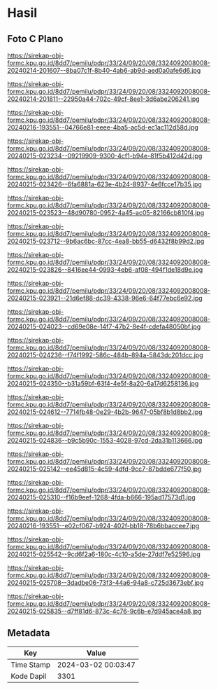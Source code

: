 # Hasil

## Foto C Plano

https://sirekap-obj-formc.kpu.go.id/8dd7/pemilu/pdpr/33/24/09/20/08/3324092008008-20240214-201607--8ba07c1f-8b40-4ab6-ab9d-aed0a0afe6d6.jpg

https://sirekap-obj-formc.kpu.go.id/8dd7/pemilu/pdpr/33/24/09/20/08/3324092008008-20240214-201811--22950a44-702c-49cf-8ee1-3d6abe206241.jpg

https://sirekap-obj-formc.kpu.go.id/8dd7/pemilu/pdpr/33/24/09/20/08/3324092008008-20240216-193551--04766e81-eeee-4ba5-ac5d-ec1ac112d58d.jpg

https://sirekap-obj-formc.kpu.go.id/8dd7/pemilu/pdpr/33/24/09/20/08/3324092008008-20240215-023234--09219909-9300-4cf1-b94e-81f5b412d42d.jpg

https://sirekap-obj-formc.kpu.go.id/8dd7/pemilu/pdpr/33/24/09/20/08/3324092008008-20240215-023426--6fa6881a-623e-4b24-8937-4e6fcce17b35.jpg

https://sirekap-obj-formc.kpu.go.id/8dd7/pemilu/pdpr/33/24/09/20/08/3324092008008-20240215-023523--48d90780-0952-4a45-ac05-82166cb810f4.jpg

https://sirekap-obj-formc.kpu.go.id/8dd7/pemilu/pdpr/33/24/09/20/08/3324092008008-20240215-023712--9b6ac6bc-87cc-4ea8-bb55-d6432f8b99d2.jpg

https://sirekap-obj-formc.kpu.go.id/8dd7/pemilu/pdpr/33/24/09/20/08/3324092008008-20240215-023826--8416ee44-0993-4eb6-af08-494f1de18d9e.jpg

https://sirekap-obj-formc.kpu.go.id/8dd7/pemilu/pdpr/33/24/09/20/08/3324092008008-20240215-023921--21d6ef88-dc39-4338-96e6-64f77ebc6e92.jpg

https://sirekap-obj-formc.kpu.go.id/8dd7/pemilu/pdpr/33/24/09/20/08/3324092008008-20240215-024023--cd69e08e-14f7-47b2-8e4f-cdefa48050bf.jpg

https://sirekap-obj-formc.kpu.go.id/8dd7/pemilu/pdpr/33/24/09/20/08/3324092008008-20240215-024236--f74f1992-586c-484b-894a-5843dc201dcc.jpg

https://sirekap-obj-formc.kpu.go.id/8dd7/pemilu/pdpr/33/24/09/20/08/3324092008008-20240215-024350--b31a59bf-63f4-4e5f-8a20-6a17d6258136.jpg

https://sirekap-obj-formc.kpu.go.id/8dd7/pemilu/pdpr/33/24/09/20/08/3324092008008-20240215-024612--7714fb48-0e29-4b2b-9647-05bf8b1d8bb2.jpg

https://sirekap-obj-formc.kpu.go.id/8dd7/pemilu/pdpr/33/24/09/20/08/3324092008008-20240215-024836--b9c5b90c-1553-4028-97cd-2da31b113666.jpg

https://sirekap-obj-formc.kpu.go.id/8dd7/pemilu/pdpr/33/24/09/20/08/3324092008008-20240215-025142--ee45d815-4c59-4dfd-9cc7-87bdde677f50.jpg

https://sirekap-obj-formc.kpu.go.id/8dd7/pemilu/pdpr/33/24/09/20/08/3324092008008-20240215-025310--f16b9eef-1268-4fda-b666-195ad17573d1.jpg

https://sirekap-obj-formc.kpu.go.id/8dd7/pemilu/pdpr/33/24/09/20/08/3324092008008-20240216-193551--e02cf067-b924-402f-bb18-78b6bbaccee7.jpg

https://sirekap-obj-formc.kpu.go.id/8dd7/pemilu/pdpr/33/24/09/20/08/3324092008008-20240215-025542--9cd6f2a6-180c-4c10-a5de-27ddf7e52596.jpg

https://sirekap-obj-formc.kpu.go.id/8dd7/pemilu/pdpr/33/24/09/20/08/3324092008008-20240215-025708--3dadbe06-73f3-44a6-94a8-c725d3673ebf.jpg

https://sirekap-obj-formc.kpu.go.id/8dd7/pemilu/pdpr/33/24/09/20/08/3324092008008-20240215-025835--d7ff81d6-873c-4c76-9c6b-e7d945ace4a8.jpg


## Metadata

| Key        | Value               |
| ---------- | ------------------- |
| Time Stamp | 2024-03-02 00:03:47 |
| Kode Dapil | 3301                |



